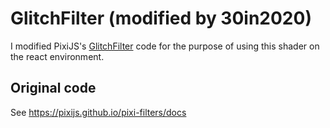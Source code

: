 # GlitchFilter (modified by 30in2020)

I modified PixiJS's [GlitchFilter](https://github.com/pixijs/pixi-filters/tree/master/filters/glitch) code for the purpose of using this shader on the react environment.

## Original code

See https://pixijs.github.io/pixi-filters/docs
